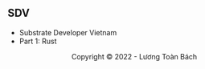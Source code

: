 ## SDV
- Substrate Developer Vietnam
- Part 1: Rust
<!-- Footer -->
<p align='center'>Copyright © 2022 - Lương Toàn Bách</p>
